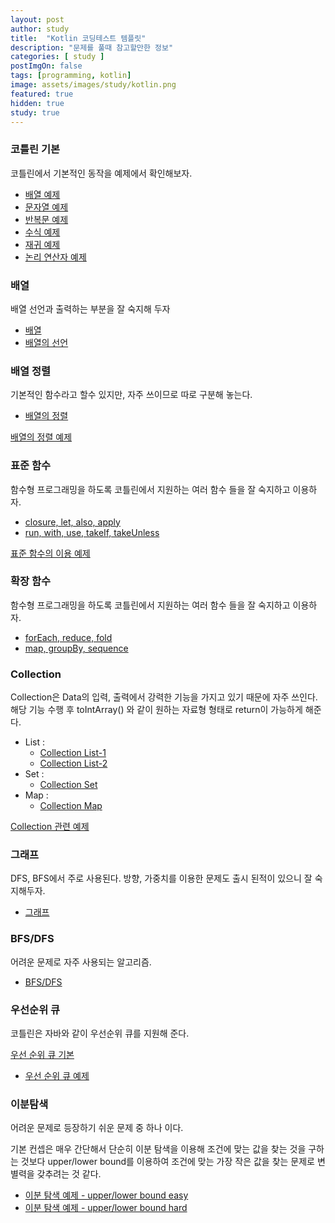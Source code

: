 ```yaml
---
layout: post
author: study
title:  "Kotlin 코딩테스트 템플릿"
description: "문제를 풀때 참고할만한 정보"
categories: [ study ]
postImgOn: false
tags: [programming, kotlin]
image: assets/images/study/kotlin.png
featured: true
hidden: true
study: true
---
```


### 코틀린 기본
코틀린에서 기본적인 동작을 예제에서 확인해보자.

- [배열 예제](../study_Kotlin_array_1)
- [문자열 예제](../study_Kotlin_string_1)
- [반복문 예제](../study_Kotlin_loop_1)
- [수식 예제](../study_Kotlin_math_1)
- [재귀 예제](../study_Kotlin_recursive_1)
- [논리 연산자 예제](../study_Kotlin_logicaloperator_1)

### 배열
배열 선언과 출력하는 부분을 잘 숙지해 두자
- [배열](../study_Kotlin_25)
- [배열의 선언](../study_Kotlin_26)


### 배열 정렬
기본적인 함수라고 할수 있지만, 자주 쓰이므로 따로 구분해 놓는다.
- [배열의 정렬](../study_Kotlin_27)

[배열의 정렬 예제](../study_Kotlin_design_3)


### 표준 함수
함수형 프로그래밍을 하도록 코틀린에서 지원하는 여러 함수 들을 잘 숙지하고 이용하자.

- [closure, let, also, apply](../study_Kotlin_9)
- [run, with, use, takeIf, takeUnless](../study_Kotlin_10)

[표준 함수의 이용 예제](../study_Kotlin_standardfunction_1)

### 확장 함수
함수형 프로그래밍을 하도록 코틀린에서 지원하는 여러 함수 들을 잘 숙지하고 이용하자.

- [forEach, reduce, fold](../study_Kotlin_33)
- [map, groupBy, sequence](../study_Kotlin_34)


### Collection
Collection은 Data의 입력, 출력에서 강력한 기능을 가지고 있기 때문에 자주 쓰인다.
해당 기능 수행 후 toIntArray() 와 같이 원하는 자료형 형태로 return이 가능하게 해준다. 

- List : <br>
    - [Collection List-1](../study_Kotlin_29)
    - [Collection List-2](../study_Kotlin_30)
- Set : <br>
    - [Collection Set](../study_Kotlin_31)
- Map : <br>
    - [Collection Map](../study_Kotlin_32)

[Collection 관련 예제](../study_Kotlin_standardfunction_1)

### 그래프
DFS, BFS에서 주로 사용된다. 
방향, 가중치를 이용한 문제도 출시 된적이 있으니 잘 숙지해두자.

- [그래프](../study_Programming_Graph)

### BFS/DFS
어려운 문제로 자주 사용되는 알고리즘.

- [BFS/DFS](../study_Programming_BFS&DFS)

### 우선순위 큐
코틀린은 자바와 같이 우선순위 큐를 지원해 준다.

[우선 순위 큐 기본](../study_Programming_priorityQueue)
- [우선 순위 큐 예제](../study_Kotlin_stack&queue_1)


### 이분탐색
어려운 문제로 등장하기 쉬운 문제 중 하나 이다.

기본 컨셉은 매우 간단해서 단순히 이분 탐색을 이용해 조건에 맞는 값을 찾는 것을 구하는 것보다 upper/lower bound를 이용하여 조건에 맞는 가장 작은 값을 찾는 문제로 변별력을 갖추려는 것 같다.

- [이분 탐색 예제 - upper/lower bound easy](../study_Kotlin_binarySearch_1) 
- [이분 탐색 예제 - upper/lower bound hard](../study_Kotlin_binarySearch_2)


